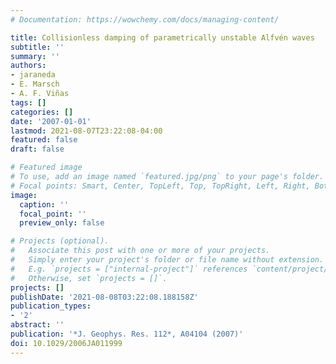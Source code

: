```yaml
---
# Documentation: https://wowchemy.com/docs/managing-content/

title: Collisionless damping of parametrically unstable Alfvén waves
subtitle: ''
summary: ''
authors:
- jaraneda
- E. Marsch
- A. F. Viñas
tags: []
categories: []
date: '2007-01-01'
lastmod: 2021-08-07T23:22:08-04:00
featured: false
draft: false

# Featured image
# To use, add an image named `featured.jpg/png` to your page's folder.
# Focal points: Smart, Center, TopLeft, Top, TopRight, Left, Right, BottomLeft, Bottom, BottomRight.
image:
  caption: ''
  focal_point: ''
  preview_only: false

# Projects (optional).
#   Associate this post with one or more of your projects.
#   Simply enter your project's folder or file name without extension.
#   E.g. `projects = ["internal-project"]` references `content/project/deep-learning/index.md`.
#   Otherwise, set `projects = []`.
projects: []
publishDate: '2021-08-08T03:22:08.188158Z'
publication_types:
- '2'
abstract: ''
publication: '*J. Geophys. Res. 112*, A04104 (2007)'
doi: 10.1029/2006JA011999
---
```

